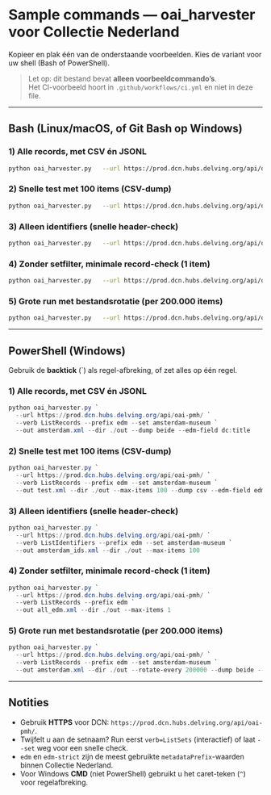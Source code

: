 # Sample commands — oai_harvester voor Collectie Nederland

Kopieer en plak één van de onderstaande voorbeelden. Kies de variant voor uw shell (Bash of PowerShell).

> Let op: dit bestand bevat **alleen voorbeeldcommando’s**.  
> Het CI-voorbeeld hoort in `.github/workflows/ci.yml` en niet in deze file.

---

## Bash (Linux/macOS, of Git Bash op Windows)

### 1) Alle records, met CSV én JSONL
```bash
python oai_harvester.py   --url https://prod.dcn.hubs.delving.org/api/oai-pmh/   --verb ListRecords --prefix edm --set amsterdam-museum   --out amsterdam.xml --dir ./out --dump beide --edm-field dc:title
```

### 2) Snelle test met 100 items (CSV-dump)
```bash
python oai_harvester.py   --url https://prod.dcn.hubs.delving.org/api/oai-pmh/   --verb ListRecords --prefix edm --set amsterdam-museum   --out test.xml --dir ./out --max-items 100 --dump csv --edm-field edm:isShownAt
```

### 3) Alleen identifiers (snelle header-check)
```bash
python oai_harvester.py   --url https://prod.dcn.hubs.delving.org/api/oai-pmh/   --verb ListIdentifiers --prefix edm --set amsterdam-museum   --out amsterdam_ids.xml --dir ./out --max-items 100
```

### 4) Zonder setfilter, minimale record-check (1 item)
```bash
python oai_harvester.py   --url https://prod.dcn.hubs.delving.org/api/oai-pmh/   --verb ListRecords --prefix edm   --out all_edm.xml --dir ./out --max-items 1
```

### 5) Grote run met bestandsrotatie (per 200.000 items)
```bash
python oai_harvester.py   --url https://prod.dcn.hubs.delving.org/api/oai-pmh/   --verb ListRecords --prefix edm --set amsterdam-museum   --out amsterdam.xml --dir ./out --rotate-every 200000 --dump beide --edm-field dc:title
```

---

## PowerShell (Windows)

Gebruik de **backtick** (\`) als regel-afbreking, of zet alles op één regel.

### 1) Alle records, met CSV én JSONL
```powershell
python oai_harvester.py `
  --url https://prod.dcn.hubs.delving.org/api/oai-pmh/ `
  --verb ListRecords --prefix edm --set amsterdam-museum `
  --out amsterdam.xml --dir ./out --dump beide --edm-field dc:title
```

### 2) Snelle test met 100 items (CSV-dump)
```powershell
python oai_harvester.py `
  --url https://prod.dcn.hubs.delving.org/api/oai-pmh/ `
  --verb ListRecords --prefix edm --set amsterdam-museum `
  --out test.xml --dir ./out --max-items 100 --dump csv --edm-field edm:isShownAt
```

### 3) Alleen identifiers (snelle header-check)
```powershell
python oai_harvester.py `
  --url https://prod.dcn.hubs.delving.org/api/oai-pmh/ `
  --verb ListIdentifiers --prefix edm --set amsterdam-museum `
  --out amsterdam_ids.xml --dir ./out --max-items 100
```

### 4) Zonder setfilter, minimale record-check (1 item)
```powershell
python oai_harvester.py `
  --url https://prod.dcn.hubs.delving.org/api/oai-pmh/ `
  --verb ListRecords --prefix edm `
  --out all_edm.xml --dir ./out --max-items 1
```

### 5) Grote run met bestandsrotatie (per 200.000 items)
```powershell
python oai_harvester.py `
  --url https://prod.dcn.hubs.delving.org/api/oai-pmh/ `
  --verb ListRecords --prefix edm --set amsterdam-museum `
  --out amsterdam.xml --dir ./out --rotate-every 200000 --dump beide --edm-field dc:title
```

---

## Notities
- Gebruik **HTTPS** voor DCN: `https://prod.dcn.hubs.delving.org/api/oai-pmh/`.
- Twijfelt u aan de setnaam? Run eerst `verb=ListSets` (interactief) of laat `--set` weg voor een snelle check.
- `edm` en `edm-strict` zijn de meest gebruikte `metadataPrefix`-waarden binnen Collectie Nederland.
- Voor Windows **CMD** (niet PowerShell) gebruikt u het caret-teken (`^`) voor regelafbreking.
